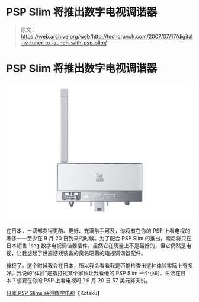 # PSP Slim 将推出数字电视调谐器

> 原文：<https://web.archive.org/web/http://techcrunch.com/2007/07/17/digital-tv-tuner-to-launch-with-psp-slim/>

# PSP Slim 将推出数字电视调谐器

![](img/7adb874cfe89cc152bc842a1954701a4.png)

在日本，一切都变得更酷、更好、充满触手可及，你将有在你的 PSP 上看电视的奢侈——至少在 9 月 20 日到来的时候。为了配合 PSP Slim 的推出，索尼将只在日本销售 1seg 数字电视调谐器插件。虽然它在质量上不是最好的，但它仍然是电视，让我想起了世嘉游戏装备的臭名昭著的电视调谐器配件。

棒极了。这个时候我会在日本，所以我会看看我是否能检查出这种体验实际上有多好。我说的“体验”是指打扰某个家伙让我看他的 PSP Slim 一个小时。生活在日本？想要在你的 PSP 上看电视吗？9 月 20 日 57 美元努夫说。

[日本 PSP Slims 获得数字电视](https://web.archive.org/web/20130628190453/http://kotaku.com/gaming/teh-future/japanese-psp-slims-getting-digital-tv-279114.php)【Kotaku】